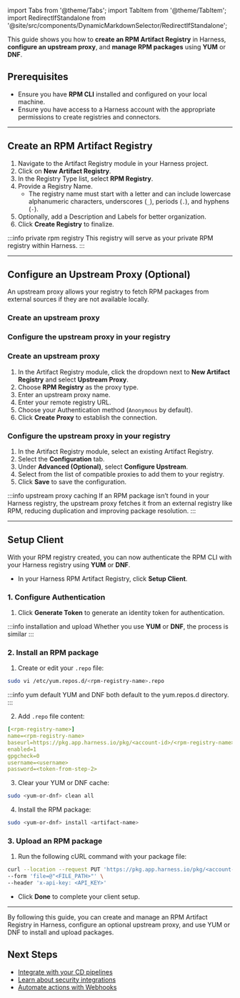 import Tabs from '@theme/Tabs';
import TabItem from '@theme/TabItem';
import RedirectIfStandalone from '@site/src/components/DynamicMarkdownSelector/RedirectIfStandalone';

<RedirectIfStandalone label="RPM" targetPage="/docs/artifact-registry/supported-formats" />

This guide shows you how to **create an RPM Artifact Registry** in Harness, **configure an upstream proxy**, and **manage RPM packages** using **YUM** or **DNF**.

## Prerequisites
- Ensure you have **RPM CLI** installed and configured on your local machine.
- Ensure you have access to a Harness account with the appropriate permissions to create registries and connectors.

---
## Create an RPM Artifact Registry
<Tabs>
<TabItem value="create-registry-interactive" label="Interactive Guide">
<DocVideo src="https://app.tango.us/app/embed/61c5aaba-25bc-446d-b87e-f6f344521022?skipCover=false&defaultListView=false&skipBranding=false&makeViewOnly=true&hideAuthorAndDetails=true" title="Create RPM Artifact Registry in Harness" />
</TabItem>
<TabItem value="create-registry-step-by-step" label="Step-by-Step">

1. Navigate to the Artifact Registry module in your Harness project.
2. Click on **New Artifact Registry**.
3. In the Registry Type list, select **RPM Registry**.
4. Provide a Registry Name.
    - The registry name must start with a letter and can include lowercase alphanumeric characters, underscores (`_`), periods (`.`), and hyphens (`-`).
5. Optionally, add a Description and Labels for better organization.
6. Click **Create Registry** to finalize.
</TabItem>
</Tabs>

:::info private rpm registry
This registry will serve as your private RPM registry within Harness.
:::

---
## Configure an Upstream Proxy (Optional)
An upstream proxy allows your registry to fetch RPM packages from external sources if they are not available locally.

<Tabs>
<TabItem value="configure-upstream-interactive" label="Interactive Guides">

### Create an upstream proxy
<DocVideo src="https://app.tango.us/app/embed/d85bcc3d-1807-481f-8279-a6d687a2a08b?skipCover=false&defaultListView=false&skipBranding=false&makeViewOnly=true&hideAuthorAndDetails=true" title="Create RPM Upstream Proxy in Harness Artifact Registry" />

### Configure the upstream proxy in your registry
<DocVideo src="https://app.tango.us/app/embed/c41c6ad2-718e-4783-96ea-fc39b5794096?skipCover=false&defaultListView=false&skipBranding=false&makeViewOnly=true&hideAuthorAndDetails=true" title="Configure RPM Upstream Proxy in Harness" />

</TabItem>
<TabItem value="configure-upstream-step-by-step" label="Step-by-Step" default>

### Create an upstream proxy
1. In the Artifact Registry module, click the dropdown next to **New Artifact Registry** and select **Upstream Proxy**.
2. Choose **RPM Registry** as the proxy type.
3. Enter an upstream proxy name.
4. Enter your remote registry URL.
5. Choose your Authentication method (`Anonymous` by default).
6. Click **Create Proxy** to establish the connection.

### Configure the upstream proxy in your registry
1. In the Artifact Registry module, select an existing Artifact Registry.
2. Select the **Configuration** tab.
3. Under **Advanced (Optional)**, select **Configure Upstream**.
4. Select from the list of compatible proxies to add them to your registry.
5. Click **Save** to save the configuration.
</TabItem>
</Tabs>

:::info upstream proxy caching
If an RPM package isn’t found in your Harness registry, the upstream proxy fetches it from an external registry like RPM, reducing duplication and improving package resolution.
:::

---
## Setup Client
With your RPM registry created, you can now authenticate the RPM CLI with your Harness registry using **YUM** or **DNF**.

<Tabs>
<TabItem value="setup-client-yum" label="YUM">
<DocVideo src="https://app.tango.us/app/embed/0e46913d-ab3f-4b74-95f2-7e6d1b977817?skipCover=false&defaultListView=false&skipBranding=false&makeViewOnly=true&hideAuthorAndDetails=true" title="Configure YUM Client Registry Setup in Harness Artifact Registry" />
</TabItem>
<TabItem value="setup-client-dnf" label="DNF">
<DocVideo src="https://app.tango.us/app/embed/2e282a05-50db-4e4e-9707-c4b01137299d?skipCover=false&defaultListView=false&skipBranding=false&makeViewOnly=true&hideAuthorAndDetails=true" title="Configure RPM registry in Harness Artifact Registry with DNF" />
</TabItem>
<TabItem value="setup-client-step-by-step" label="Step-by-step">

- In your Harness RPM Artifact Registry, click **Setup Client**.

### 1. Configure Authentication
1. Click **Generate Token** to generate an identity token for authentication.

:::info installation and upload
Whether you use **YUM** or **DNF**, the process is similar
:::

### 2. Install an RPM package
1. Create or edit your `.repo` file:
```bash
sudo vi /etc/yum.repos.d/<rpm-registry-name>.repo
```
:::info yum default
YUM and DNF both default to the yum.repos.d directory.
:::

2. Add `.repo` file content:
```yaml
[<rpm-registry-name>]
name=<rpm-registry-name>
baseurl=https://pkg.app.harness.io/pkg/<account-id>/<rpm-registry-name>/rpm
enabled=1
gpgcheck=0
username=<username>
password=<token-from-step-2>
```

3. Clear your YUM or DNF cache:
```bash
sudo <yum-or-dnf> clean all
```

4. Install the RPM package:
```bash
sudo <yum-or-dnf> install <artifact-name>
```
### 3. Upload an RPM package
1. Run the following cURL command with your package file:
```bash
curl --location --request PUT 'https://pkg.app.harness.io/pkg/<account-id>/<rpm-registry-name>/rpm/' \
--form 'file=@"<FILE_PATH>"' \
--header 'x-api-key: <API_KEY>'
```

- Click **Done** to complete your client setup.
</TabItem>
</Tabs>

---

By following this guide, you can create and manage an RPM Artifact Registry in Harness, configure an optional upstream proxy, and use YUM or DNF to install and upload packages.

## Next Steps
- [Integrate with your CD pipelines](/docs/artifact-registry/platform-integrations/cd-ar-integrations)
- [Learn about security integrations](/docs/artifact-registry/platform-integrations/security-integrations/ssd-ar-integrations)
- [Automate actions with Webhooks](/docs/artifact-registry/ar-webhooks)